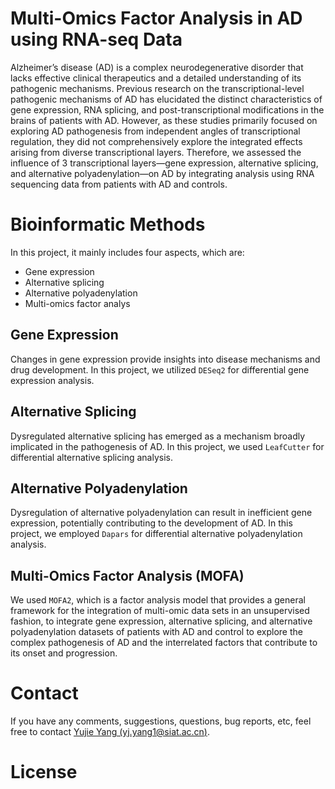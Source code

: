 # Multi-Omics Factor Analysis in AD using RNA-seq Data
Alzheimer’s disease (AD) is a complex neurodegenerative disorder that lacks effective clinical therapeutics and a detailed understanding of its pathogenic mechanisms. Previous research on the transcriptional-level pathogenic mechanisms of AD has elucidated the distinct characteristics of gene expression, RNA splicing, and post-transcriptional modifications in the brains of patients with AD. However, as these studies primarily focused on exploring AD pathogenesis from independent angles of transcriptional regulation, they did not comprehensively explore the integrated effects arising from diverse transcriptional layers. Therefore, we assessed the influence of 3 transcriptional layers—gene expression, alternative splicing, and alternative polyadenylation—on AD by integrating analysis using RNA sequencing data from patients with AD and controls. 
# Bioinformatic Methods
In this project, it mainly includes four aspects, which are:
* Gene expression
* Alternative splicing
* Alternative polyadenylation
* Multi-omics factor analys
## Gene Expression
Changes in gene expression provide insights into disease mechanisms and drug development. In this project, we utilized `DESeq2` for differential gene expression analysis.
## Alternative Splicing
Dysregulated alternative splicing has emerged as a mechanism broadly implicated in the pathogenesis of AD. In this project, we used `LeafCutter` for differential alternative splicing analysis.
## Alternative Polyadenylation
Dysregulation of alternative polyadenylation can result in inefficient gene expression, potentially contributing to the development of AD. In this project, we employed `Dapars` for differential alternative polyadenylation analysis.
## Multi-Omics Factor Analysis (MOFA)
We used `MOFA2`, which is a factor analysis model that provides a general framework for the integration of multi-omic data sets in an unsupervised fashion, to integrate gene expression, alternative splicing, and alternative polyadenylation datasets of patients with AD and control to explore the complex pathogenesis of AD and the interrelated factors that contribute to its onset and progression.
# Contact
If you have any comments, suggestions, questions, bug reports, etc, feel free to contact [Yujie Yang (yj.yang1@siat.ac.cn)]().
# License

